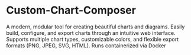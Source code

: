 # Custom-Chart-Composer
A modern, modular tool for creating beautiful charts and diagrams. Easily build, configure, and export charts through an intuitive web interface. Supports multiple chart types, customizable colors, and flexible export formats (PNG, JPEG, SVG, HTML). Runs containerized via Docker
